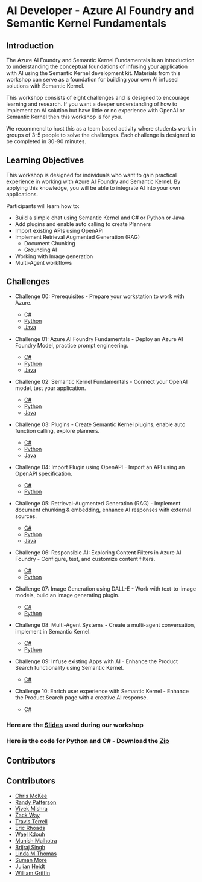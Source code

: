 # AI Developer - Azure AI Foundry and Semantic Kernel Fundamentals

## Introduction

The Azure AI Foundry and Semantic Kernel Fundamentals is an introduction to understanding the conceptual foundations of infusing your application with AI using the Semantic Kernel development kit. Materials from this workshop can serve as a foundation for building your own AI infused solutions with Semantic Kernel.

This workshop consists of eight challenges and is designed to encourage learning and research. If you want a deeper understanding of how to implement an AI solution but have little or no experience with OpenAI or Semantic Kernel then this workshop is for you.

We recommend to host this as a team based activity where students work in groups of 3-5 people to solve the challenges. Each challenge is designed to be completed in 30-90 minutes.

## Learning Objectives

This workshop is designed for individuals who want to gain practical experience in working with Azure AI Foundry and Semantic Kernel. By applying this knowledge, you will be able to integrate AI into your own applications.

Participants will learn how to:

- Build a simple chat using Semantic Kernel and C# or Python or Java
- Add plugins and enable auto calling to create Planners
- Import existing APIs using OpenAPI
- Implement Retrieval Augmented Generation (RAG)
  - Document Chunking
  - Grounding AI
- Working with Image generation
- Multi-Agent workflows

## Challenges

- Challenge 00: Prerequisites - Prepare your workstation to work with Azure.
  - [C#](./Dotnet/challenges/Challenge-00.md)
  - [Python](./Python/challenges/Challenge-00.md)
  - [Java](./Java/challenges/Challenge-00.md)

- Challenge 01: Azure AI Foundry Fundamentals - Deploy an Azure AI Foundry Model, practice prompt engineering.
  - [C#](./Dotnet/challenges/Challenge-01.md)
  - [Python](./Python/challenges/Challenge-01.md)
  - [Java](./Java/challenges/Challenge-01.md)

- Challenge 02: Semantic Kernel Fundamentals - Connect your OpenAI model, test your application.
  - [C#](./Dotnet/challenges/Challenge-02.md)
  - [Python](./Python/challenges/Challenge-02.md)
  - [Java](./Java/challenges/Challenge-02.md)

- Challenge 03: Plugins - Create Semantic Kernel plugins, enable auto function calling, explore planners.
  - [C#](./Dotnet/challenges/Challenge-03.md)
  - [Python](./Python/challenges/Challenge-03.md)
  - [Java](./Java/challenges/Challenge-03.md)

- Challenge 04: Import Plugin using OpenAPI - Import an API using an OpenAPI specification.
  - [C#](./Dotnet/challenges/Challenge-04.md)
  - [Python](./Python/challenges/Challenge-04.md)

- Challenge 05: Retrieval-Augmented Generation (RAG) - Implement document chunking & embedding, enhance AI responses with external sources.
  - [C#](./Dotnet/challenges/Challenge-05.md)
  - [Python](./Python/challenges/Challenge-05.md)
  - [Java](./Java/challenges/Challenge-04.md)

- Challenge 06: Responsible AI: Exploring Content Filters in Azure AI Foundry - Configure, test, and customize content filters.
  - [C#](./Dotnet/challenges/Challenge-06.md)
  - [Python](./Python/challenges/Challenge-06.md)

- Challenge 07: Image Generation using DALL-E - Work with text-to-image models, build an image generating plugin.
  - [C#](./Dotnet/challenges/Challenge-07.md)
  - [Python](./Python/challenges/Challenge-07.md)

- Challenge 08: Multi-Agent Systems - Create a multi-agent conversation, implement in Semantic Kernel.
  - [C#](./Dotnet/challenges/Challenge-08.md)
  - [Python](./Python/challenges/Challenge-08.md)

- Challenge 09: Infuse existing Apps with AI - Enhance the Product Search functionality using Semantic Kernel.
  - [C#](./Dotnet/challenges/Challenge-09.md)

- Challenge 10: Enrich user experience with Semantic Kernel - Enhance the Product Search page with a creative AI response.
  - [C#](./Dotnet/challenges/Challenge-10.md)

### Here are the [Slides](./Dotnet/challenges/Resources/Lectures.pdf) used during our workshop

### Here is the code for Python and C# - Download the [Zip](https://github.com/microsoft/ai-developer/raw/refs/heads/main/misc/finalresult.zip)

## Contributors

  
## Contributors

- [Chris McKee](https://github.com/ChrisMcKee1)
- [Randy Patterson](https://github.com/RandyPatterson)
- [Vivek Mishra](https://github.com/mishravivek-ms)
- [Zack Way](https://github.com/seiggy)
- [Travis Terrell](https://github.com/travisterrell)
- [Eric Rhoads](https://github.com/ecrhoads)
- [Wael Kdouh](https://github.com/waelkdouh)
- [Munish Malhotra](https://github.com/munishm)
- [Brijraj Singh](https://github.com/brijrajsingh)
- [Linda M Thomas](https://github.com/lindamthomas)
- [Suman More](https://github.com/sumanmore257)
- [Julian Heidt](https://github.com/julian-heidt)
- [William Griffin](https://github.com/WillGKizan)
